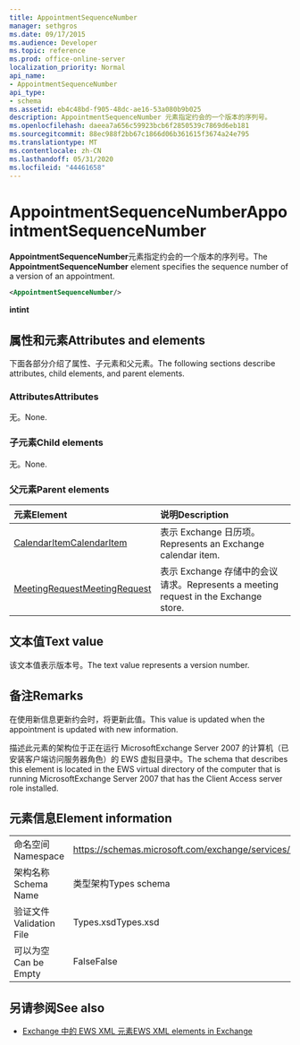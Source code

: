 ```yaml
---
title: AppointmentSequenceNumber
manager: sethgros
ms.date: 09/17/2015
ms.audience: Developer
ms.topic: reference
ms.prod: office-online-server
localization_priority: Normal
api_name:
- AppointmentSequenceNumber
api_type:
- schema
ms.assetid: eb4c48bd-f905-48dc-ae16-53a080b9b025
description: AppointmentSequenceNumber 元素指定约会的一个版本的序列号。
ms.openlocfilehash: daeea7a656c59923bcb6f2850539c7869d6eb181
ms.sourcegitcommit: 88ec988f2bb67c1866d06b361615f3674a24e795
ms.translationtype: MT
ms.contentlocale: zh-CN
ms.lasthandoff: 05/31/2020
ms.locfileid: "44461658"
---
```

# <a name="appointmentsequencenumber"></a><span data-ttu-id="9511b-103">AppointmentSequenceNumber</span><span class="sxs-lookup"><span data-stu-id="9511b-103">AppointmentSequenceNumber</span></span>

<span data-ttu-id="9511b-104">**AppointmentSequenceNumber**元素指定约会的一个版本的序列号。</span><span class="sxs-lookup"><span data-stu-id="9511b-104">The **AppointmentSequenceNumber** element specifies the sequence number of a version of an appointment.</span></span> 
  
```xml
<AppointmentSequenceNumber/>
```

 <span data-ttu-id="9511b-105">**int**</span><span class="sxs-lookup"><span data-stu-id="9511b-105">**int**</span></span>
## <a name="attributes-and-elements"></a><span data-ttu-id="9511b-106">属性和元素</span><span class="sxs-lookup"><span data-stu-id="9511b-106">Attributes and elements</span></span>

<span data-ttu-id="9511b-107">下面各部分介绍了属性、子元素和父元素。</span><span class="sxs-lookup"><span data-stu-id="9511b-107">The following sections describe attributes, child elements, and parent elements.</span></span>
  
### <a name="attributes"></a><span data-ttu-id="9511b-108">Attributes</span><span class="sxs-lookup"><span data-stu-id="9511b-108">Attributes</span></span>

<span data-ttu-id="9511b-109">无。</span><span class="sxs-lookup"><span data-stu-id="9511b-109">None.</span></span>
  
### <a name="child-elements"></a><span data-ttu-id="9511b-110">子元素</span><span class="sxs-lookup"><span data-stu-id="9511b-110">Child elements</span></span>

<span data-ttu-id="9511b-111">无。</span><span class="sxs-lookup"><span data-stu-id="9511b-111">None.</span></span>
  
### <a name="parent-elements"></a><span data-ttu-id="9511b-112">父元素</span><span class="sxs-lookup"><span data-stu-id="9511b-112">Parent elements</span></span>

|<span data-ttu-id="9511b-113">**元素**</span><span class="sxs-lookup"><span data-stu-id="9511b-113">**Element**</span></span>|<span data-ttu-id="9511b-114">**说明**</span><span class="sxs-lookup"><span data-stu-id="9511b-114">**Description**</span></span>|
|:-----|:-----|
|[<span data-ttu-id="9511b-115">CalendarItem</span><span class="sxs-lookup"><span data-stu-id="9511b-115">CalendarItem</span></span>](calendaritem.md) <br/> |<span data-ttu-id="9511b-116">表示 Exchange 日历项。</span><span class="sxs-lookup"><span data-stu-id="9511b-116">Represents an Exchange calendar item.</span></span>  <br/> |
|[<span data-ttu-id="9511b-117">MeetingRequest</span><span class="sxs-lookup"><span data-stu-id="9511b-117">MeetingRequest</span></span>](meetingrequest.md) <br/> |<span data-ttu-id="9511b-118">表示 Exchange 存储中的会议请求。</span><span class="sxs-lookup"><span data-stu-id="9511b-118">Represents a meeting request in the Exchange store.</span></span>  <br/> |
   
## <a name="text-value"></a><span data-ttu-id="9511b-119">文本值</span><span class="sxs-lookup"><span data-stu-id="9511b-119">Text value</span></span>

<span data-ttu-id="9511b-120">该文本值表示版本号。</span><span class="sxs-lookup"><span data-stu-id="9511b-120">The text value represents a version number.</span></span>
  
## <a name="remarks"></a><span data-ttu-id="9511b-121">备注</span><span class="sxs-lookup"><span data-stu-id="9511b-121">Remarks</span></span>

<span data-ttu-id="9511b-122">在使用新信息更新约会时，将更新此值。</span><span class="sxs-lookup"><span data-stu-id="9511b-122">This value is updated when the appointment is updated with new information.</span></span> 
  
<span data-ttu-id="9511b-123">描述此元素的架构位于正在运行 MicrosoftExchange Server 2007 的计算机（已安装客户端访问服务器角色）的 EWS 虚拟目录中。</span><span class="sxs-lookup"><span data-stu-id="9511b-123">The schema that describes this element is located in the EWS virtual directory of the computer that is running MicrosoftExchange Server 2007 that has the Client Access server role installed.</span></span>
  
## <a name="element-information"></a><span data-ttu-id="9511b-124">元素信息</span><span class="sxs-lookup"><span data-stu-id="9511b-124">Element information</span></span>

|||
|:-----|:-----|
|<span data-ttu-id="9511b-125">命名空间</span><span class="sxs-lookup"><span data-stu-id="9511b-125">Namespace</span></span>  <br/> |https://schemas.microsoft.com/exchange/services/2006/types  <br/> |
|<span data-ttu-id="9511b-126">架构名称</span><span class="sxs-lookup"><span data-stu-id="9511b-126">Schema Name</span></span>  <br/> |<span data-ttu-id="9511b-127">类型架构</span><span class="sxs-lookup"><span data-stu-id="9511b-127">Types schema</span></span>  <br/> |
|<span data-ttu-id="9511b-128">验证文件</span><span class="sxs-lookup"><span data-stu-id="9511b-128">Validation File</span></span>  <br/> |<span data-ttu-id="9511b-129">Types.xsd</span><span class="sxs-lookup"><span data-stu-id="9511b-129">Types.xsd</span></span>  <br/> |
|<span data-ttu-id="9511b-130">可以为空</span><span class="sxs-lookup"><span data-stu-id="9511b-130">Can be Empty</span></span>  <br/> |<span data-ttu-id="9511b-131">False</span><span class="sxs-lookup"><span data-stu-id="9511b-131">False</span></span>  <br/> |
   
## <a name="see-also"></a><span data-ttu-id="9511b-132">另请参阅</span><span class="sxs-lookup"><span data-stu-id="9511b-132">See also</span></span>

- [<span data-ttu-id="9511b-133">Exchange 中的 EWS XML 元素</span><span class="sxs-lookup"><span data-stu-id="9511b-133">EWS XML elements in Exchange</span></span>](ews-xml-elements-in-exchange.md)

